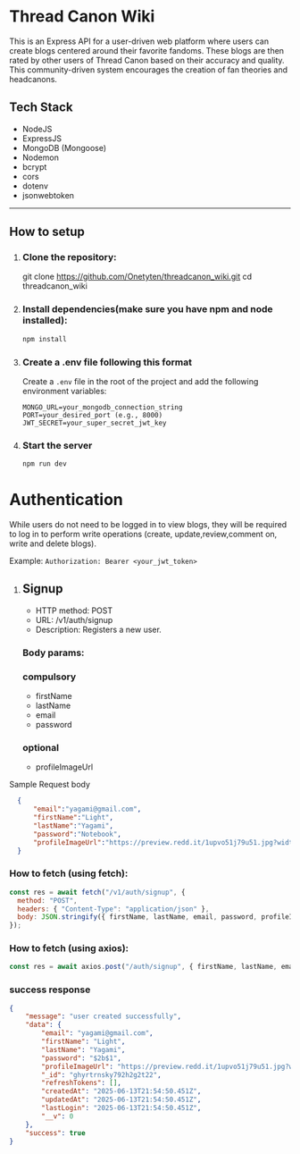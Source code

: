 # Thread Canon Wiki

This is an Express API for a user-driven web platform where users can create blogs centered around their favorite fandoms. These blogs are then rated by other users of Thread Canon based on their accuracy and quality. This community-driven system encourages the creation of fan theories and headcanons.


## Tech Stack
- NodeJS
- ExpressJS
- MongoDB (Mongoose)
- Nodemon
- bcrypt
- cors
- dotenv
- jsonwebtoken
---

## How to setup

1. ### Clone the repository:

   git clone https://github.com/Onetyten/threadcanon_wiki.git
   cd threadcanon_wiki

2. ### Install dependencies(make sure you have npm and node installed):

   ```bash
   npm install
   ```

3. ### Create a .env file following this format

   Create a `.env` file in the root of the project and add the following environment variables:

   ```env
   MONGO_URL=your_mongodb_connection_string
   PORT=your_desired_port (e.g., 8000)
   JWT_SECRET=your_super_secret_jwt_key
   ```

4. ### Start the server
   ```bash
   npm run dev
   ```

# Authentication

While users do not need to be logged in to view blogs, they will be required to log in to perform write operations (create, update,review,comment on, write and delete blogs).

Example: `Authorization: Bearer <your_jwt_token>`


1. ## Signup

   - HTTP method: POST
   - URL: /v1/auth/signup
   - Description: Registers a new user.

   ### Body params:
   ### compulsory
    - firstName
    - lastName
    - email
    - password

   ### optional 
    - profileImageUrl

  Sample Request body

  ```json
    {
        "email":"yagami@gmail.com",
        "firstName":"Light",
        "lastName":"Yagami",
        "password":"Notebook",
        "profileImageUrl":"https://preview.redd.it/1upvo51j79u51.jpg?width=640&crop=smart&auto=webp&s=660fd8f03282eb487b2f1b73d39a63cd89eeec8b"
    }

  ```

### How to fetch (using fetch):

```javascript
const res = await fetch("/v1/auth/signup", {
  method: "POST",
  headers: { "Content-Type": "application/json" },
  body: JSON.stringify({ firstName, lastName, email, password, profileImageUrl }),
});
```

### How to fetch (using axios):

```javascript
const res = await axios.post("/auth/signup", { firstName, lastName, email, password, profileImageUrl });
```

### success response


```json
{
    "message": "user created successfully",
    "data": {
        "email": "yagami@gmail.com",
        "firstName": "Light",
        "lastName": "Yagami",
        "password": "$2b$1",
        "profileImageUrl": "https://preview.redd.it/1upvo51j79u51.jpg?width=640&crop=smart&auto=webp&s=660fd8f03282eb487b2f1b73d39a63cd89eeec8b",
        "_id": "ghyrtrnsky792h2g2t22",
        "refreshTokens": [],
        "createdAt": "2025-06-13T21:54:50.451Z",
        "updatedAt": "2025-06-13T21:54:50.451Z",
        "lastLogin": "2025-06-13T21:54:50.451Z",
        "__v": 0
    },
    "success": true
}
```
